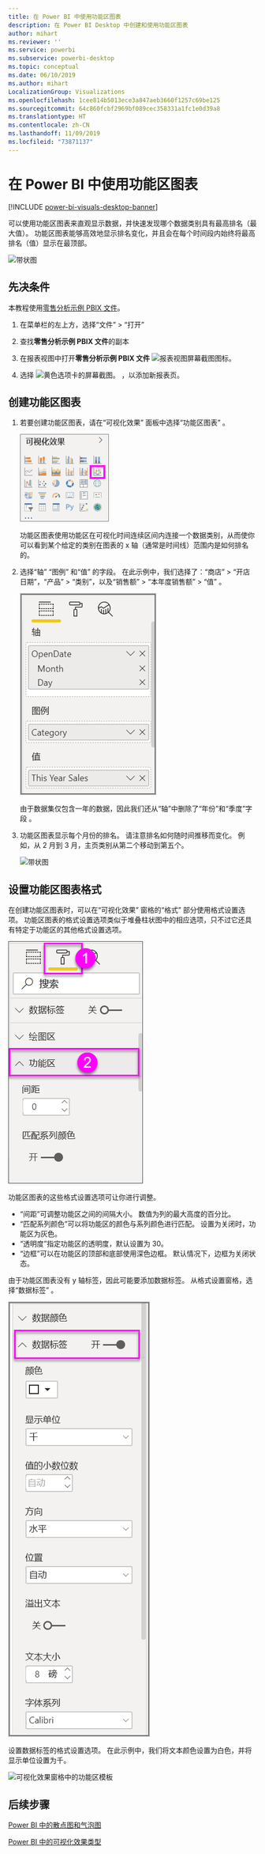 ```yaml
---
title: 在 Power BI 中使用功能区图表
description: 在 Power BI Desktop 中创建和使用功能区图表
author: mihart
ms.reviewer: ''
ms.service: powerbi
ms.subservice: powerbi-desktop
ms.topic: conceptual
ms.date: 06/10/2019
ms.author: mihart
LocalizationGroup: Visualizations
ms.openlocfilehash: 1cee814b5013ece3a847aeb3660f1257c69be125
ms.sourcegitcommit: 64c860fcbf2969bf089cec358331a1fc1e0d39a8
ms.translationtype: HT
ms.contentlocale: zh-CN
ms.lasthandoff: 11/09/2019
ms.locfileid: "73871137"
---
```

# <a name="use-ribbon-charts-in-power-bi"></a>在 Power BI 中使用功能区图表

[!INCLUDE [power-bi-visuals-desktop-banner](../includes/power-bi-visuals-desktop-banner.md)]

可以使用功能区图表来直观显示数据，并快速发现哪个数据类别具有最高排名（最大值）。 功能区图表能够高效地显示排名变化，并且会在每个时间段内始终将最高排名（值）显示在最顶部。 

![带状图](media/desktop-ribbon-charts/ribbon-charts-01.png)

## <a name="prerequisites"></a>先决条件

本教程使用[零售分析示例 PBIX 文件](https://download.microsoft.com/download/9/6/D/96DDC2FF-2568-491D-AAFA-AFDD6F763AE3/Retail%20Analysis%20Sample%20PBIX.pbix)。

1. 在菜单栏的左上方，选择“文件” > “打开”  
   
2. 查找**零售分析示例 PBIX 文件**的副本

1. 在报表视图中打开**零售分析示例 PBIX 文件** ![报表视图屏幕截图图标](media/power-bi-visualization-kpi/power-bi-report-view.png)。

1. 选择 ![黄色选项卡的屏幕截图。](media/power-bi-visualization-kpi/power-bi-yellow-tab.png) ，以添加新报表页。

## <a name="create-a-ribbon-chart"></a>创建功能区图表

1. 若要创建功能区图表，请在“可视化效果”  面板中选择“功能区图表”  。

    ![可视化效果模板](media/desktop-ribbon-charts/power-bi-template.png)

    功能区图表使用功能区在可视化时间连续区间内连接一个数据类别，从而使你可以看到某个给定的类别在图表的 x 轴（通常是时间线）范围内是如何排名的。

2. 选择“轴”  “图例”  和“值”  的字段。  在此示例中，我们选择了：“商店” > “开店日期”，“产品” > “类别”，以及“销售额” > “本年度销售额” > “值”        。  

    ![已选择字段](media/desktop-ribbon-charts/power-bi-ribbon-values.png)

    由于数据集仅包含一年的数据，因此我们还从“轴”中删除了“年份”和“季度”字段    。

3. 功能区图表显示每个月份的排名。 请注意排名如何随时间推移而变化。 例如，从 2 月到 3 月，主页类别从第二个移动到第五个。

    ![带状图](media/desktop-ribbon-charts/power-bi-ribbon.png)

## <a name="format-a-ribbon-chart"></a>设置功能区图表格式
在创建功能区图表时，可以在“可视化效果”  窗格的“格式”  部分使用格式设置选项。 功能区图表的格式设置选项类似于堆叠柱状图中的相应选项，只不过它还具有特定于功能区的其他格式设置选项。

![可视化效果窗格中的功能区模板](media/desktop-ribbon-charts/power-bi-format-ribbon.png)

功能区图表的这些格式设置选项可让你进行调整。

*  “间距”可调整功能区之间的间隔大小。 数值为列的最大高度的百分比。
*  “匹配系列颜色”可以将功能区的颜色与系列颜色进行匹配。 设置为关闭时，功能区为灰色。 
*  “透明度”指定功能区的透明度，默认设置为 30。
*  “边框”可以在功能区的顶部和底部使用深色边框。 默认情况下，边框为关闭状态。

由于功能区图表没有 y 轴标签，因此可能要添加数据标签。 从格式设置窗格，选择“数据标签”  。 

![数据标签的格式设置选项](media/desktop-ribbon-charts/power-bi-labels.png)

设置数据标签的格式设置选项。 在此示例中，我们将文本颜色设置为白色，并将显示单位设置为千。

![可视化效果窗格中的功能区模板](media/desktop-ribbon-charts/power-bi-data-labels.png)

## <a name="next-steps"></a>后续步骤

[Power BI 中的散点图和气泡图](power-bi-visualization-scatter.md)

[Power BI 中的可视化效果类型](power-bi-visualization-types-for-reports-and-q-and-a.md)
